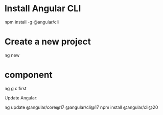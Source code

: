 
# Install Angular CLI
npm install -g @angular/cli

# Create a new project
ng new <project-name>

# component
ng g c first



Update Angular:

ng update @angular/core@17 @angular/cli@17 
npm install @angular/cli@20